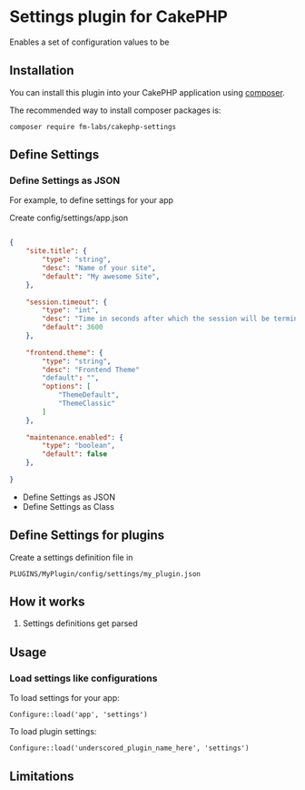 # Settings plugin for CakePHP

Enables a set of configuration values to be 



## Installation

You can install this plugin into your CakePHP application using [composer](http://getcomposer.org).

The recommended way to install composer packages is:

```
composer require fm-labs/cakephp-settings
```


## Define Settings

### Define Settings as JSON

For example, to define settings for your app

Create config/settings/app.json

```json

{
    "site.title": {
        "type": "string",
        "desc": "Name of your site",
        "default": "My awesome Site",
    },
    
    "session.timeout": {
        "type": "int",
        "desc": "Time in seconds after which the session will be terminated automatically",
        "default": 3600
    },
    
    "frontend.theme": {
        "type": "string",
        "desc": "Frontend Theme"
        "default": "",
        "options": [
            "ThemeDefault",
            "ThemeClassic"
        ]
    },
    
    "maintenance.enabled": {
        "type": "boolean",
        "default": false
    },
    
}

```


- Define Settings as JSON
- Define Settings as Class

## Define Settings for plugins

Create a settings definition file in

``` 
PLUGINS/MyPlugin/config/settings/my_plugin.json
```


## How it works

1. Settings definitions get parsed



## Usage

### Load settings like configurations

To load settings for your app:

```
Configure::load('app', 'settings')
```

To load plugin settings:

```
Configure::load('underscored_plugin_name_here', 'settings')
```


## Limitations

